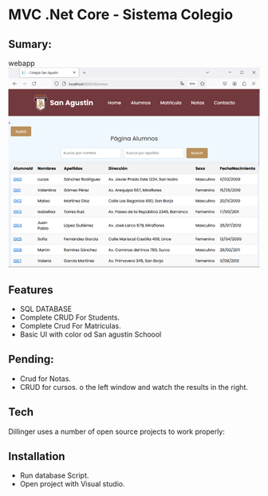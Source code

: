 # MVC .Net Core - Sistema Colegio
## Sumary:
webapp
![image](https://github.com/jrbyt3s/Proyecto_MVC_web_Cshar/blob/main/colegioApp.png)
## Features

- SQL DATABASE
- Complete CRUD For Students.
- Complete Crud For Matriculas.
- Basic UI with color od San agustin Schoool

## Pending:
- Crud for Notas.
- CRUD for cursos.
o the left window and
watch the results in the right.

## Tech

Dillinger uses a number of open source projects to work properly:



## Installation

- Run database Script.
- Open project with Visual studio.
